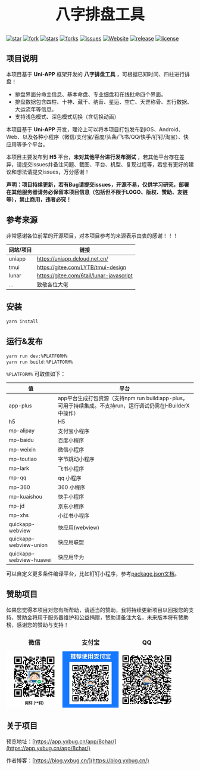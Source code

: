 <h3 align="center" style="margin: 30px 0 30px;font-weight: bold;font-size:40px;">八字排盘工具</h3>

[![star](https://gitee.com/yxbug/8Char-H5/badge/star.svg?theme=dark)](https://gitee.com/yxbug/8Char-H5/stargazers)
[![fork](https://gitee.com/yxbug/8Char-H5/badge/fork.svg?theme=dark)](https://gitee.com/yxbug/8Char-H5/members)
[![stars](https://img.shields.io/github/stars/axbug/8Char-H5?style=flat-square&logo=GitHub)](https://github.com/axbug/8Char-H5)
[![forks](https://img.shields.io/github/forks/axbug/8Char-H5?style=flat-square&logo=GitHub)](https://github.com/axbug/8Char-H5)
[![issues](https://img.shields.io/github/issues/axbug/8Char-H5?style=flat-square&logo=GitHub)](https://github.com/axbug/8Char-H5/issues)
[![Website](https://img.shields.io/badge/site-blog.yxbug.cn-blue?style=flat-square)](https://blog.yxbug.cn)
[![release](https://img.shields.io/github/v/release/axbug/8Char-H5?style=flat-square)](https://gitee.com/axbug/8Char-H5/releases)
[![license](https://img.shields.io/github/license/axbug/8Char-H5?style=flat-square)](https://en.wikipedia.org/wiki/MIT_License)

## 项目说明
本项目基于 **Uni-APP** 框架开发的 **八字排盘工具** ，可根据已知时间、四柱进行排盘！

 - 排盘界面分命主信息、基本命盘、专业细盘和在线批命四个界面。
 - 排盘数据包含四柱、十神、藏干、纳音、星运、空亡、天罡称骨、五行数据、大运流年等信息。
 - 支持浅色模式、深色模式切换（含切换动画）

本项目基于 **Uni-APP** 开发，理论上可以将本项目打包发布到iOS、Android、Web、以及各种小程序（微信/支付宝/百度/头条/飞书/QQ/快手/钉钉/淘宝）、快应用等多个平台。

本项目主要发布到 **H5** 平台，**未对其他平台进行发布测试** ，若其他平台存在差异，请提交issues并备注问题、截图、平台、机型、复现过程等，若您有更好的建议和想法请提交issues，万分感谢！

**声明：项目持续更新，若有Bug请提交issues，开源不易，仅供学习研究，部署在其他服务器请务必保留本项目信息（包括但不限于LOGO、版权、赞助、友链等），禁止商用，违者必究！**

## 参考来源
非常感谢各位前辈的开源项目，对本项目参考的来源表示由衷的感谢！！！

| 网站/项目  | 链接                                        |
|--------|-------------------------------------------|
| uniapp | 	https://uniapp.dcloud.net.cn/            |
| tmui   | 	https://gitee.com/LYTB/tmui-design       |
| lunar  | 	https://gitee.com/6tail/lunar-javascript |
| …      | 	致敬各位大佬                                   |

## 安装
```shell
yarn install
```

## 运行&发布
```shell
yarn run dev:%PLATFORM%
yarn run build:%PLATFORM%
```

``%PLATFORM%`` 可取值如下：

|值|平台|
|---|---|
|app-plus|app平台生成打包资源（支持npm run build:app-plus，可用于持续集成。不支持run，运行调试仍需在HBuilderX中操作）|
|h5|H5|
|mp-alipay|支付宝小程序|
|mp-baidu|百度小程序|
|mp-weixin|微信小程序|
|mp-toutiao|字节跳动小程序|
|mp-lark|飞书小程序|
|mp-qq|qq 小程序|
|mp-360|360 小程序|
|mp-kuaishou|快手小程序|
|mp-jd|京东小程序|
|mp-xhs|小红书小程序|
|quickapp-webview|快应用(webview)|
|quickapp-webview-union|快应用联盟|
|quickapp-webview-huawei|快应用华为|

可以自定义更多条件编译平台，比如钉钉小程序，参考[package.json文档](https://uniapp.dcloud.io/collocation/package)。

## 赞助项目
如果您觉得本项目对您有所帮助，请适当的赞助，我将持续更新项目以回报您的支持，赞助金将用于服务器维护和公益捐赠，赞助请备注大名，未来版本将有赞助榜，感谢您的赞助与支持！

<div style="display: flex;width:100%;text-align: center">
    <div style="width:30%;">
        <div><span style="font-weight: 800;line-height: 3rem;font-size: 1rem;">微信</span></div>
        <div><img src="./src/static/icon/support/wechat.gif"  alt="微信赞助"/></div>
    </div>
    <div style="width:30%;">
        <div><span style="font-weight: 800;line-height: 3rem;font-size: 1rem;">支付宝</span></div>
        <div><img src="./src/static/icon/support/alipay.gif"  alt="支付宝赞助" /></div>
    </div>
    <div style="width:30%;">
        <div><span style="font-weight: 800;line-height: 3rem;font-size: 1rem;">QQ</span></div>
        <div><img src="./src/static/icon/support/qq.gif"  alt="QQ赞助" /></div>
    </div>
</div>

## 关于项目
预览地址：[https://app.yxbug.cn/app/8char/](https://app.yxbug.cn/app/8char/)

作者博客：[https://blog.yxbug.cn/](https://blog.yxbug.cn/)
